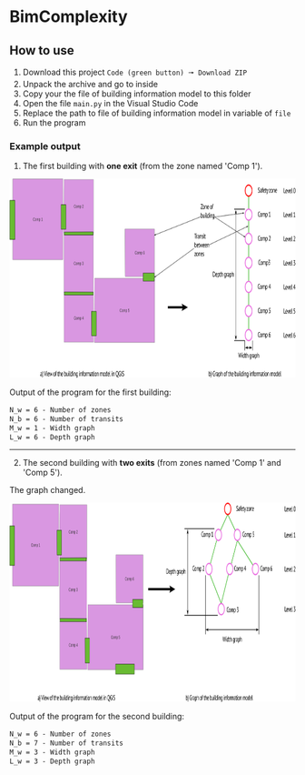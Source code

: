 # BimComplexity

## How to use

1. Download this project `Code (green button) 🠖 Download ZIP`
2. Unpack the archive and go to inside
3. Copy your the file of building information model to this folder
4. Open the file `main.py` in the Visual Studio Code
5. Replace the path to file of building information model in variable of `file`
6. Run the program

### Example output

1. The first building with **one exit** (from the zone named 'Comp 1').

<img src="https://raw.githubusercontent.com/bvchirkov/imgs/main/example-graph-one-exit.png" height="350" />

Output of the program for the first building:

```
N_w = 6 - Number of zones
N_b = 6 - Number of transits
M_w = 1 - Width graph
L_w = 6 - Depth graph
```
---------

2. The second building with **two exits** (from zones named 'Comp 1' and 'Comp 5').

The graph changed.

<img src="https://raw.githubusercontent.com/bvchirkov/imgs/main/example-graph-two-exits.png" height="350" />

Output of the program for the second building:

```
N_w = 6 - Number of zones
N_b = 7 - Number of transits
M_w = 3 - Width graph
L_w = 3 - Depth graph
```
